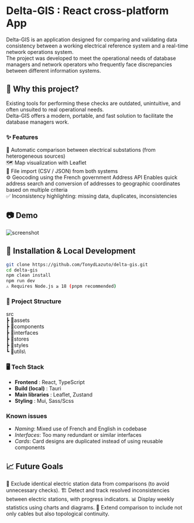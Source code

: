# Delta-GIS : React cross-platform App

Delta-GIS is an application designed for comparing and validating data consistency between a working electrical reference system and a real-time network operations system.\
The project was developed to meet the operational needs of database managers and network operators who frequently face discrepancies between different information systems.

## 🎯 Why this project?
Existing tools for performing these checks are outdated, unintuitive, and often unsuited to real operational needs.\
Delta-GIS offers a modern, portable, and fast solution to facilitate the database managers work.

### ✨ Features

🔎 Automatic comparison between electrical substations (from heterogeneous sources)\
🗺️ Map visualization with Leaflet\
📂 File import (CSV / JSON) from both systems\
⚙️ Geocoding using the French government Address API Enables quick address search and conversion of addresses to geographic coordinates based on multiple criteria\
✅ Inconsistency highlighting: missing data, duplicates, inconsistencies

## 📷 Demo

![screenshot](./assets/screenshot.png)



## 🚀 Installation & Local Development

```bash
git clone https://github.com/TonydLazuto/delta-gis.git
cd delta-gis
npm clean install
npm run dev
⚠️ Requires Node.js ≥ 18 (pnpm recommended)
```

### 📂 Project Structure

src\
┣ 📁assets\
┣ 📁components\
┣ 📁interfaces\
┣ 📁stores\
┣ 📁styles\
┗ 📁utils\

### 🖥️ Tech Stack

- **Frontend** : React, TypeScript
- **Build (local)** : Tauri
- **Main libraries** : Leaflet, Zustand
- **Styling** : Mui, Sass/Scss

### Known issues

- *Naming*: Mixed use of French and English in codebase
- *Interfaces*: Too many redundant or similar interfaces
- *Cards*: Card designs are duplicated instead of using reusable components

## 📈 Future Goals

🚫 Exclude identical electric station data from comparisons (to avoid unnecessary checks).
🏗️ Detect and track resolved inconsistencies between electric stations, with progress indicators.
📊 Display weekly statistics using charts and diagrams.
🔗 Extend comparison to include not only cables but also topological continuity.

